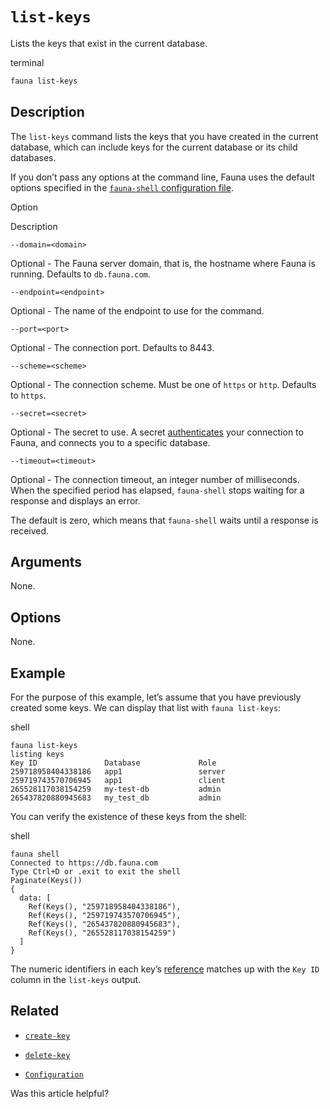 # `list-keys`

Lists the keys that exist in the current database.

terminal

```bash
fauna list-keys
```

## [](#description)Description

The `list-keys` command lists the keys that you have created in the current database, which can include keys for the current database or its child databases.

If you don’t pass any options at the command line, Fauna uses the default options specified in the [`fauna-shell` configuration file](https://docs.fauna.com/fauna/current/integrations/shell/config).

  

Option

Description

`--domain=<domain>`

Optional - The Fauna server domain, that is, the hostname where Fauna is running. Defaults to `db.fauna.com`.

`--endpoint=<endpoint>`

Optional - The name of the endpoint to use for the command.

`--port=<port>`

Optional - The connection port. Defaults to 8443.

`--scheme=<scheme>`

Optional - The connection scheme. Must be one of `https` or `http`. Defaults to `https`.

`--secret=<secret>`

Optional - The secret to use. A secret [authenticates](https://docs.fauna.com/fauna/current/security/) your connection to Fauna, and connects you to a specific database.

`--timeout=<timeout>`

Optional - The connection timeout, an integer number of milliseconds. When the specified period has elapsed, `fauna-shell` stops waiting for a response and displays an error.

The default is zero, which means that `fauna-shell` waits until a response is received.

## [](#arguments)Arguments

None.

## [](#options)Options

None.

## [](#example)Example

For the purpose of this example, let’s assume that you have previously created some keys. We can display that list with `fauna list-keys`:

shell

```shell
fauna list-keys
listing keys
Key ID               Database             Role
259718958404338186   app1                 server
259719743570706945   app1                 client
265528117038154259   my-test-db           admin
265437820880945683   my_test_db           admin
```

You can verify the existence of these keys from the shell:

shell

```shell
fauna shell
Connected to https://db.fauna.com
Type Ctrl+D or .exit to exit the shell
Paginate(Keys())
{
  data: [
    Ref(Keys(), "259718958404338186"),
    Ref(Keys(), "259719743570706945"),
    Ref(Keys(), "265437820880945683"),
    Ref(Keys(), "265528117038154259")
  ]
}
```

The numeric identifiers in each key’s [reference](https://docs.fauna.com/fauna/current/api/fql/types#ref) matches up with the `Key ID` column in the `list-keys` output.

## [](#related)Related

-   [`create-key`](https://docs.fauna.com/fauna/current/integrations/shell/create-key)
    
-   [`delete-key`](https://docs.fauna.com/fauna/current/integrations/shell/delete-key)
    
-   [`Configuration`](https://docs.fauna.com/fauna/current/integrations/shell/config)
    

Was this article helpful?